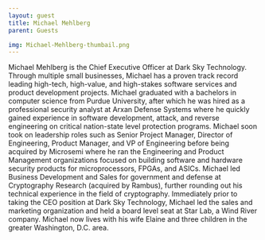 ```yaml
---
layout: guest
title: Michael Mehlberg
parent: Guests

img: Michael-Mehlberg-thumbail.png
---
```






Michael Mehlberg is the Chief Executive Officer at Dark Sky Technology. Through multiple small businesses, Michael has a proven track record leading high-tech, high-value, and high-stakes software services and product development projects. Michael graduated with a bachelors in computer science from Purdue University, after which he was hired as a professional security analyst at Arxan Defense Systems where he quickly gained experience in software development, attack, and reverse engineering on critical nation-state level protection programs. Michael soon took on leadership roles such as Senior Project Manager, Director of Engineering, Product Manager, and VP of Engineering before being acquired by Microsemi where he ran the Engineering and Product Management organizations focused on building software and hardware security products for microprocessors, FPGAs, and ASICs. Michael led Business Development and Sales for government and defense at Cryptography Research (acquired by Rambus), further rounding out his technical experience in the field of cryptography. Immediately prior to taking the CEO position at Dark Sky Technology, Michael led the sales and marketing organization and held a board level seat at Star Lab, a Wind River company. Michael now lives with his wife Elaine and three children in the greater Washington, D.C. area. 

